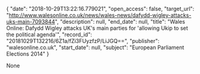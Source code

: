 {
  "date": "2018-10-29T13:22:16.779021", 
  "open_access": false, 
  "target_url": "http://www.walesonline.co.uk/news/wales-news/dafydd-wigley-attacks-uks-main-7093844", 
  "description": null, 
  "end_date": null, 
  "title": "Wales Online: Dafydd Wigley attacks UK's main parties for 'allowing Ukip to set the political agenda'", 
  "record_id": "20181029T132216/6Z1a/fZi3FUyzfzP/LiJGQ==", 
  "publisher": "walesonline.co.uk", 
  "start_date": null, 
  "subject": "European Parliament Elections 2014"
}

None